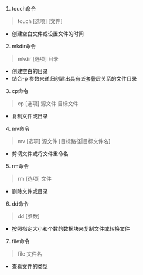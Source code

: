 1. touch命令 
> touch [选项] [文件]
- 创建空白文件或设置文件的时间
2. mkdir命令
> mkdir [选项] 目录
- 创建空白的目录
- 结合-p 参数来递归创建出具有嵌套叠层关系的文件目录
3. cp命令
> cp [选项] 源文件 目标文件
- 复制文件或目录
4. mv命令
> mv [选项] 源文件 [目标路径|目标文件名]
- 剪切文件或将文件重命名
5. rm命令	
> rm [选项] 文件
- 删除文件或目录
6. dd命令	
> dd [参数]
- 按照指定大小和个数的数据块来复制文件或转换文件
7. file命令
> file 文件名
- 查看文件的类型
